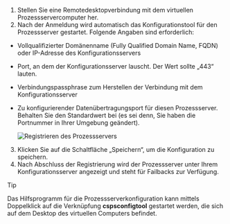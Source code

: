 1. Stellen Sie eine Remotedesktopverbindung mit dem virtuellen Prozessservercomputer her.
2. Nach der Anmeldung wird automatisch das Konfigurationstool für den Prozessserver gestartet. Folgende Angaben sind erforderlich:
  * Vollqualifizierter Domänenname (Fully Qualified Domain Name, FQDN) oder IP-Adresse des Konfigurationsservers
  * Port, an dem der Konfigurationsserver lauscht. Der Wert sollte „443“ lauten.
  * Verbindungspassphrase zum Herstellen der Verbindung mit dem Konfigurationsserver
  * Zu konfigurierender Datenübertragungsport für diesen Prozessserver. Behalten Sie den Standardwert bei (es sei denn, Sie haben die Portnummer in Ihrer Umgebung geändert).

    ![Registrieren des Prozessservers](./media/site-recovery-vmware-register-process-server/register-ps.png)
3. Klicken Sie auf die Schaltfläche „Speichern“, um die Konfiguration zu speichern.
4. Nach Abschluss der Registrierung wird der Prozessserver unter Ihrem Konfigurationsserver angezeigt und steht für Failbacks zur Verfügung.

> [!TIP]
> Das Hilfsprogramm für die Prozessserverkonfiguration kann mittels Doppelklick auf die Verknüpfung **cspsconfigtool** gestartet werden, die sich auf dem Desktop des virtuellen Computers befindet.


<!--HONumber=Feb17_HO1-->


